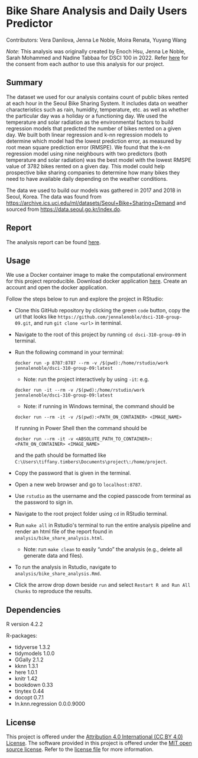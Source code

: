 # Bike Share Analysis and Daily Users Predictor

Contributors: Vera Danilova, Jenna Le Noble, Moira Renata, Yuyang Wang

*Note*: This analysis was originally created by Enoch Hsu, Jenna Le Noble, Sarah Mohammed and Nadine Tabbaa for DSCI 100 in 2022. Refer [here](https://github.com/jennalenoble/dsci-310-group-09/blob/main/consent/consent.jpg) for the consent from each author to use this analysis for our project.

## Summary

The dataset we used for our analysis contains count of public bikes rented at each hour in the Seoul Bike Sharing System. It includes data on weather characteristics such as rain, humidity, temperature, etc. as well as whether the particular day was a holiday or a functioning day. We used the temperature and solar radiation as the environmental factors to build regression models that predicted the number of bikes rented on a given day. We built both linear regression and k-nn regression models to determine which model had the lowest prediction error, as measured by root mean square prediction error (RMSPE). We found that the k-nn regression model using nine neighbours with two predictors (both temperature and solar radiation) was the best model with the lowest RMSPE value of 3782 bikes rented on a given day. This model could help prospective bike sharing companies to determine how many bikes they need to have available daily depending on the weather conditions.

The data we used to build our models was gathered in 2017 and 2018 in Seoul, Korea. The data was found from https://archive.ics.uci.edu/ml/datasets/Seoul+Bike+Sharing+Demand and sourced from https://data.seoul.go.kr/index.do.  

## Report 

The analysis report can be found [here](https://github.com/jennalenoble/dsci-310-group-09/blob/main/analysis/bike_share_analysis.Rmd).

## Usage

We use a Docker container image to make the computational environment for this project reproducible. Download docker application [here](https://hub.docker.com). Create an account and open the docker application.

Follow the steps below to run and explore the project in RStudio:

* Clone this GitHub repository by clicking the green `code` button, copy the url that looks like `https://github.com/jennalenoble/dsci-310-group-09.git`, and run `git clone <url>` in terminal.
* Navigate to the root of this project by running `cd dsci-310-group-09` in terminal.
* Run the following command in your terminal: 

  ``` 
  docker run -p 8787:8787 --rm -v /$(pwd):/home/rstudio/work jennalenoble/dsci-310-group-09:latest
  ```

    * Note: run the project interactively by using `-it`: e.g. 
    ```
    docker run -it --rm -v /$(pwd):/home/rstudio/work jennalenoble/dsci-310-group-09:latest
    ```
    * Note: if running in Windows terminal, the command should be 
    ```
    docker run --rm -it -v /$(pwd):<PATH_ON_CONTAINER> <IMAGE_NAME>
    ```
    If running in Power Shell then the command should be 
    ```
    docker run --rm -it -v <ABSOLUTE_PATH_TO_CONTAINER>:<PATH_ON_CONTAINER> <IMAGE_NAME>
    ``` 
    and the path should be formatted like `C:\Users\tiffany.timbers\Documents\project\:/home/project`.
* Copy the password that is given in the terminal.
* Open a new web browser and go to `localhost:8787`.
* Use `rstudio` as the username and the copied passcode from terminal as the password to sign in.
* Navigate to the root project folder using `cd` in RStudio terminal.
* Run `make all` in Rstudio's terminal to run the entire analysis pipeline and render an html file of the report found in `analysis/bike_share_analysis.html`.
    * Note: run `make clean` to easily “undo” the analysis (e.g., delete all generate data and files).
* To run the analysis in Rstudio, navigate to `analysis/bike_share_analysis.Rmd`.
* Click the arrow drop down beside `run` and select `Restart R and Run All Chunks` to reproduce the results.
 
## Dependencies

R version 4.2.2

R-packages: 
* tidyverse 1.3.2
* tidymodels 1.0.0
* GGally 2.1.2
* kknn 1.3.1
* here 1.0.1
* knitr 1.42
* bookdown 0.33
* tinytex 0.44
* docopt 0.7.1
* ln.knn.regression 0.0.0.9000

## License 

This project is offered under the [Attribution 4.0 International (CC BY 4.0) License](https://creativecommons.org/licenses/by/4.0/). The software provided in this project is offered under the [MIT open source license](https://opensource.org/license/mit/). Refer to the [license file](https://github.com/jennalenoble/dsci-310-group-09/blob/main/LICENSE.md) for more information.
